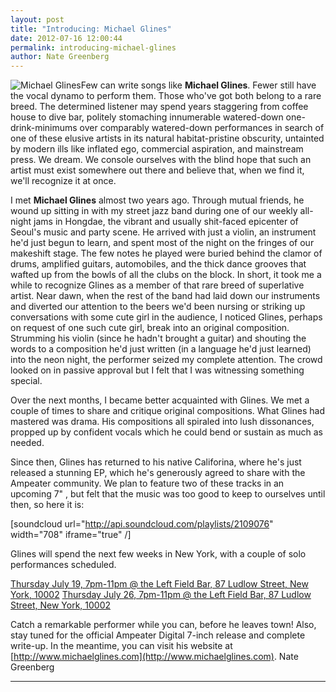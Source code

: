 ```yaml
---
layout: post
title: "Introducing: Michael Glines"
date: 2012-07-16 12:00:44
permalink: introducing-michael-glines
author: Nate Greenberg
---
```

![](http://ampeatermusic.com/wp-content/uploads/2012/07/glines-300x199.jpg "Michael Glines")Few can write songs like **Michael Glines**. Fewer still have the vocal dynamo to perform them. Those who've got both belong to a rare breed. The determined listener may spend years staggering from coffee house to dive bar, politely stomaching innumerable watered-down one-drink-minimums over comparably watered-down performances in search of one of these elusive artists in its natural habitat-pristine obscurity, untainted by modern ills like inflated ego, commercial aspiration, and mainstream press. We dream. We console ourselves with the blind hope that such an artist must exist somewhere out there and believe that, when we find it, we'll recognize it at once.

<!-- more -->

I met **Michael Glines** almost two years ago. Through mutual friends, he wound up sitting in with my street jazz band during one of our weekly all-night jams in Hongdae, the vibrant and usually shit-faced epicenter of Seoul's music and party scene. He arrived with just a violin, an instrument he'd just begun to learn, and spent most of the night on the fringes of our makeshift stage. The few notes he played were buried behind the clamor of drums, amplified guitars, automobiles, and the thick dance grooves that wafted up from the bowls of all the clubs on the block. In short, it took me a while to recognize Glines as a member of that rare breed of superlative artist. Near dawn, when the rest of the band had laid down our instruments and diverted our attention to the beers we'd been nursing or striking up conversations with some cute girl in the audience, I noticed Glines, perhaps on request of one such cute girl, break into an original composition. Strumming his violin (since he hadn't brought a guitar) and shouting the words to a composition he'd just written (in a language he'd just learned) into the neon night, the performer seized my complete attention. The crowd looked on in passive approval but I felt that I was witnessing something special.

Over the next months, I became better acquainted with Glines. We met a couple of times to share and critique original compositions. What Glines had mastered was drama. His compositions all spiraled into lush dissonances, propped up by confident vocals which he could bend or sustain as much as needed.

Since then, Glines has returned to his native Califorina, where he's just released a stunning EP, which he's generously agreed to share with the Ampeater community. We plan to feature two of these tracks in an upcoming 7" , but felt that the music was too good to keep to ourselves until then, so here it is:

\[soundcloud url="http://api.soundcloud.com/playlists/2109076" width="708" iframe="true" /\]

Glines will spend the next few weeks in New York, with a couple of solo performances scheduled.

[Thursday July 19, 7pm-11pm @ the Left Field Bar, 87 Ludlow Street, New York, 10002](http://www.facebook.com/l/LAQERywMaAQGS_VCOs7B9KtHnz3iPsDLQxJJojmo72p1Ggg/www.leftfieldbar.com/) [Thursday July 26, 7pm-11pm @ the Left Field Bar, 87 Ludlow Street, New York, 10002](http://www.facebook.com/l/LAQERywMaAQGS_VCOs7B9KtHnz3iPsDLQxJJojmo72p1Ggg/www.leftfieldbar.com/)

Catch a remarkable performer while you can, before he leaves town! Also, stay tuned for the official Ampeater Digital 7-inch release and complete write-up. In the meantime, you can visit his website at [http://www.michaelglines.com](http://www.michaelglines.com). Nate Greenberg

---

